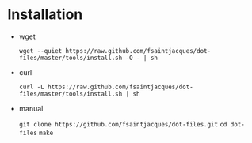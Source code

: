 # Installation

* wget

     `wget --quiet https://raw.github.com/fsaintjacques/dot-files/master/tools/install.sh -O - | sh`

* curl

     `curl -L https://raw.github.com/fsaintjacques/dot-files/master/tools/install.sh | sh`

* manual

     `git clone https://github.com/fsaintjacques/dot-files.git`
     `cd dot-files`
     `make`
